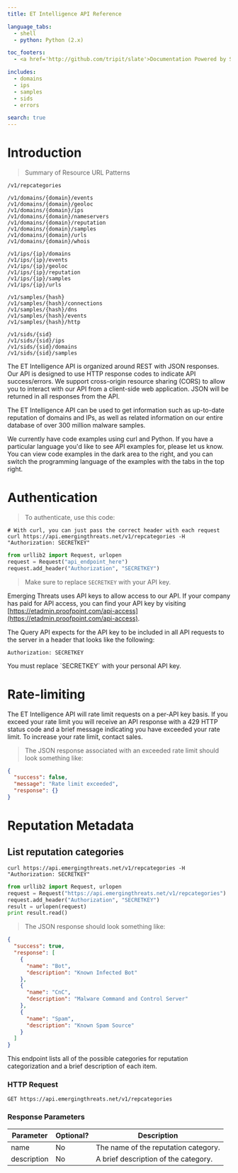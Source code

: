 ```yaml
---
title: ET Intelligence API Reference

language_tabs:
  - shell
  - python: Python (2.x)

toc_footers:
  - <a href='http://github.com/tripit/slate'>Documentation Powered by Slate</a>

includes:
  - domains
  - ips
  - samples
  - sids
  - errors

search: true
---
```


# Introduction

> Summary of Resource URL Patterns

```plaintext
/v1/repcategories

/v1/domains/{domain}/events
/v1/domains/{domain}/geoloc
/v1/domains/{domain}/ips
/v1/domains/{domain}/nameservers
/v1/domains/{domain}/reputation
/v1/domains/{domain}/samples
/v1/domains/{domain}/urls
/v1/domains/{domain}/whois

/v1/ips/{ip}/domains
/v1/ips/{ip}/events
/v1/ips/{ip}/geoloc
/v1/ips/{ip}/reputation
/v1/ips/{ip}/samples
/v1/ips/{ip}/urls

/v1/samples/{hash}
/v1/samples/{hash}/connections
/v1/samples/{hash}/dns
/v1/samples/{hash}/events
/v1/samples/{hash}/http

/v1/sids/{sid}
/v1/sids/{sid}/ips
/v1/sids/{sid}/domains
/v1/sids/{sid}/samples
```

The ET Intelligence API is organized around REST with JSON responses. Our API is designed to use HTTP response codes to indicate API success/errors. We support cross-origin resource sharing (CORS) to allow you to interact with our API from a client-side web application. JSON will be returned in all responses from the API.

The ET Intelligence API can be used to get information such as up-to-date reputation of domains and IPs, as well as related information on our entire database of over 300 million malware samples.

We currently have code examples using curl and Python. If you have a particular language you'd like to see API examples for, please let us know. You can view code examples in the dark area to the right, and you can switch the programming language of the examples with the tabs in the top right.

# Authentication

> To authenticate, use this code:

```shell
# With curl, you can just pass the correct header with each request
curl https://api.emergingthreats.net/v1/repcategories -H "Authorization: SECRETKEY"
```

```python
from urllib2 import Request, urlopen
request = Request("api_endpoint_here")
request.add_header("Authorization", "SECRETKEY")
```

> Make sure to replace `SECRETKEY` with your API key.

Emerging Threats uses API keys to allow access to our API. If your company has paid for API access, you can find your API key by visiting [https://etadmin.proofpoint.com/api-access](https://etadmin.proofpoint.com/api-access).

The Query API expects for the API key to be included in all API requests to the server in a header that looks like the following:

`Authorization: SECRETKEY`

<aside class="notice">
You must replace `SECRETKEY` with your personal API key.
</aside>


# Rate-limiting

The ET Intelligence API will rate limit requests on a per-API key basis. If you exceed your rate limit you will receive an API response with a 429 HTTP status code and a brief message indicating you have exceeded your rate limit.
To increase your rate limit, contact sales.

> The JSON response associated with an exceeded rate limit should look something like:

```json
{
  "success": false,
  "message": "Rate limit exceeded",
  "response": {}
}
```

# Reputation Metadata

## List reputation categories

```shell
curl https://api.emergingthreats.net/v1/repcategories -H "Authorization: SECRETKEY"
```

```python
from urllib2 import Request, urlopen
request = Request("https://api.emergingthreats.net/v1/repcategories")
request.add_header("Authorization", "SECRETKEY")
result = urlopen(request)
print result.read()
```

> The JSON response should look something like:

```json
{
  "success": true,
  "response": [
    {
      "name": "Bot",
      "description": "Known Infected Bot"
    },
    {
      "name": "CnC",
      "description": "Malware Command and Control Server"
    },
    {
      "name": "Spam",
      "description": "Known Spam Source"
    }
  ]
}
```

This endpoint lists all of the possible categories for reputation categorization and a brief description of each item.

### HTTP Request

`GET https://api.emergingthreats.net/v1/repcategories`

### Response Parameters

Parameter | Optional? | Description
--------- | --------- | -----------
name | No | The name of the reputation category.
description | No | A brief description of the category.

